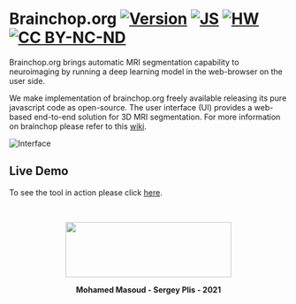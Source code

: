 # Brainchop.org  [![Version](https://img.shields.io/badge/Version-1.0.0-brightgreen)]() [![JS ](https://img.shields.io/badge/Types-JavaScript-blue)]() [![HW ](https://img.shields.io/badge/HardWare-GPU-green)]() [![CC BY-NC-ND ](https://img.shields.io/badge/license-BY--NC--ND-orange)](https://creativecommons.org/licenses/by-nc-nd/3.0/) 

 Brainchop.org brings automatic MRI segmentation  capability to neuroimaging  by running a deep learning model in the web-browser on the user side. 

 We make implementation of brainchop.org freely available releasing its pure javascript code as open-source. The user interface (UI)  provides a web-based  end-to-end solution for 3D MRI segmentation. For more information on brainchop please refer to this [wiki](https://github.com/neuroneural/neuroneural.github.io/wiki).

![Interface](https://github.com/neuroneural/neuroneural.github.io/blob/master/style/SimpleUI.png)


## Live Demo

To see the tool in action please click  [here](https://neuroneural.github.io/).

<br />
<div align="center">

<img src='https://github.com/neuroneural/neuroneural.github.io/blob/master/style/TReNDS_logo.jpg' width='300' height='100'></img>

**Mohamed Masoud - Sergey Plis - 2021**
</div>